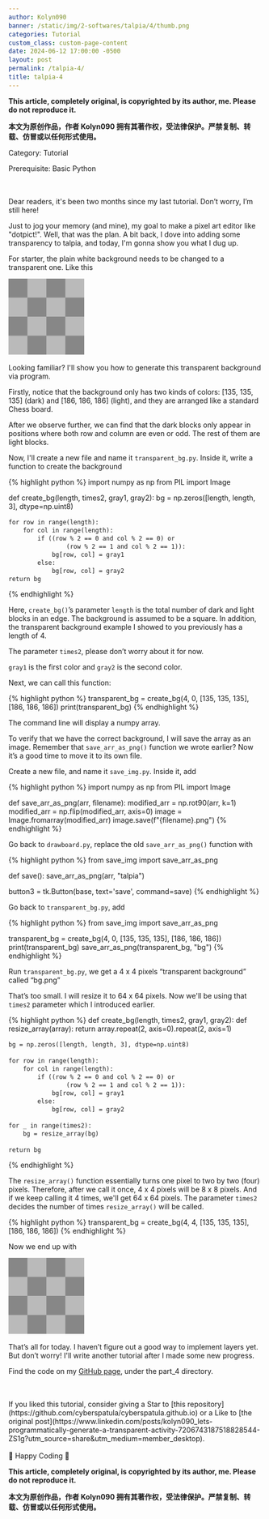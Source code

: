 ```yaml
---
author: Kolyn090
banner: /static/img/2-softwares/talpia/4/thumb.png
categories: Tutorial
custom_class: custom-page-content
date: 2024-06-12 17:00:00 -0500
layout: post
permalink: /talpia-4/
title: talpia-4
---
```



**This article, completely original, is copyrighted by its author, me. Please do not reproduce it.**


**本文为原创作品，作者 Kolyn090 拥有其著作权，受法律保护。严禁复制、转载、仿冒或以任何形式使用。**


Category: Tutorial


Prerequisite: Basic Python


<br>
<br>
Dear readers, it's been two months since my last tutorial. Don’t worry, I’m still here!

Just to jog your memory (and mine), my goal to make a pixel art editor like "dotpict!". Well, that was the plan. A bit back, I dove into adding some transparency to talpia, and today, I'm gonna show you what I dug up.

For starter, the plain white background needs to be changed to a transparent one. Like this


<img src="/static/img/2-softwares/talpia/4/thumb.png" alt="transparent-background" width="150" height="150">


Looking familiar? I'll show you how to generate this transparent background via program.

Firstly, notice that the background only has two kinds of colors: [135, 135, 135] (dark) and [186, 186, 186] (light), and they are arranged like a standard Chess board.

After we observe further, we can find that the dark blocks only appear in positions where both row and column are even or odd. The rest of them are light blocks.

Now, I'll create a new file and name it `transparent_bg.py`. Inside it, write a function to create the background


{% highlight python %}
import numpy as np
from PIL import Image

def create_bg(length, times2, gray1, gray2):
    bg = np.zeros([length, length, 3], dtype=np.uint8)

    for row in range(length):
        for col in range(length):
            if ((row % 2 == 0 and col % 2 == 0) or
                    (row % 2 == 1 and col % 2 == 1)):
                bg[row, col] = gray1
            else:
                bg[row, col] = gray2
    return bg
{% endhighlight %}


Here, `create_bg()`’s parameter `length` is the total number of dark and light blocks in an edge. The background is assumed to be a square. In addition, the transparent background example I showed to you previously has a length of 4.

The parameter `times2`, please don’t worry about it for now.

`gray1` is the first color and `gray2` is the second color.

Next, we can call this function:


{% highlight python %}
transparent_bg = create_bg(4, 0, [135, 135, 135], [186, 186, 186])
print(transparent_bg)
{% endhighlight %}


The command line will display a numpy array.

To verify that we have the correct background, I will save the array as an image. Remember that `save_arr_as_png()` function we wrote earlier? Now it’s a good time to move it to its own file.

Create a new file, and name it `save_img.py`. Inside it, add


{% highlight python %}
import numpy as np
from PIL import Image

def save_arr_as_png(arr, filename):
    modified_arr = np.rot90(arr, k=1)
    modified_arr = np.flip(modified_arr, axis=0)
    image = Image.fromarray(modified_arr)
    image.save(f"{filename}.png")
{% endhighlight %}


Go back to `drawboard.py`, replace the old `save_arr_as_png()` function with


{% highlight python %}
from save_img import save_arr_as_png

def save():
    save_arr_as_png(arr, "talpia")

button3 = tk.Button(base,
                    text='save',
                    command=save)
{% endhighlight %}


Go back to `transparent_bg.py`, add


{% highlight python %}
from save_img import save_arr_as_png

transparent_bg = create_bg(4, 0, [135, 135, 135], [186, 186, 186])
print(transparent_bg)
save_arr_as_png(transparent_bg, "bg")
{% endhighlight %}


Run `transparent_bg.py`, we get a 4 x 4 pixels “transparent background” called “bg.png”

That’s too small. I will resize it to 64 x 64 pixels. Now we'll be using that `times2` parameter which I introduced earlier.


{% highlight python %}
def create_bg(length, times2, gray1, gray2):
    def resize_array(array):
        return array.repeat(2, axis=0).repeat(2, axis=1)

    bg = np.zeros([length, length, 3], dtype=np.uint8)

    for row in range(length):
        for col in range(length):
            if ((row % 2 == 0 and col % 2 == 0) or
                    (row % 2 == 1 and col % 2 == 1)):
                bg[row, col] = gray1
            else:
                bg[row, col] = gray2

    for _ in range(times2):
        bg = resize_array(bg)

    return bg
{% endhighlight %}

The `resize_array()` function essentially turns one pixel to two by two (four) pixels. Therefore, after we call it once, 4 x 4 pixels will be 8 x 8 pixels. And if we keep calling it 4 times, we'll get 64 x 64 pixels. The parameter `times2` decides the number of times `resize_array()` will be called.


{% highlight python %}
transparent_bg = create_bg(4, 4, [135, 135, 135], [186, 186, 186])
{% endhighlight %}


Now we end up with


<img src="/static/img/2-softwares/talpia/4/thumb.png" alt="transparent-background" width="150" height="150">


That’s all for today. I haven’t figure out a good way to implement layers yet. But don’t worry! I'll write another tutorial after I made some new progress.


Find the code on my [GitHub page](https://github.com/Kolyn090/talpia), under the part_4 directory.


<br>
<br>
If you liked this tutorial, consider giving a Star to [this repository](https://github.com/cyberspatula/cyberspatula.github.io) or a Like to [the original post](https://www.linkedin.com/posts/kolyn090_lets-programmatically-generate-a-transparent-activity-7206743187518828544-ZS1g?utm_source=share&utm_medium=member_desktop).

<br>
<br>
🍯 Happy Coding 🍯


**This article, completely original, is copyrighted by its author, me. Please do not reproduce it.**


**本文为原创作品，作者 Kolyn090 拥有其著作权，受法律保护。严禁复制、转载、仿冒或以任何形式使用。**
